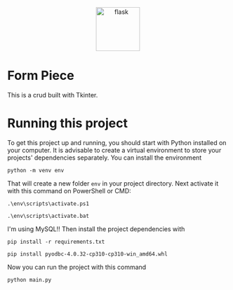 <div align="center">
 <img src="https://cdn.jsdelivr.net/gh/devicons/devicon/icons/python/python-original-wordmark.svg" alt="flask" height="100"/>
</div>

# Form Piece
This is a crud built with Tkinter.

# Running this project
To get this project up and running, you should start with Python installed on your computer. It is advisable to create a virtual environment to store your projects' dependencies separately. You can install the environment
```
python -m venv env
```

That will create a new folder `env` in your project directory. Next activate it with this command on PowerShell or CMD:
```
.\env\scripts\activate.ps1 
```
```
.\env\scripts\activate.bat
```

I'm using MySQL!! Then install the project dependencies with

```
pip install -r requirements.txt
```
```
pip install pyodbc-4.0.32-cp310-cp310-win_amd64.whl
```
Now you can run the project with this command
```
python main.py
```
